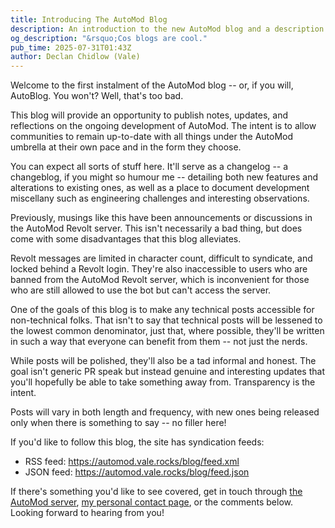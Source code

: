 ```yaml
---
title: Introducing The AutoMod Blog
description: An introduction to the new AutoMod blog and a description of its purpose as a central source for updates, changes, product launches, and assorted AutoMod-related musings.
og_description: "&rsquo;Cos blogs are cool."
pub_time: 2025-07-31T01:43Z
author: Declan Chidlow (Vale)
---
```


Welcome to the first instalment of the AutoMod blog -- or, if you will, AutoBlog. You won't? Well, that's too bad.

This blog will provide an opportunity to publish notes, updates, and reflections on the ongoing development of AutoMod. The intent is to allow communities to remain up-to-date with all things under the AutoMod umbrella at their own pace and in the form they choose.

You can expect all sorts of stuff here. It'll serve as a changelog -- a changeblog, if you might so humour me -- detailing both new features and alterations to existing ones, as well as a place to document development miscellany such as engineering challenges and interesting observations.

Previously, musings like this have been announcements or discussions in the AutoMod Revolt server. This isn't necessarily a bad thing, but does come with some disadvantages that this blog alleviates.

Revolt messages are limited in character count, difficult to syndicate, and locked behind a Revolt login. They're also inaccessible to users who are banned from the AutoMod Revolt server, which is inconvenient for those who are still allowed to use the bot but can't access the server.

One of the goals of this blog is to make any technical posts accessible for non-technical folks. That isn't to say that technical posts will be lessened to the lowest common denominator, just that, where possible, they'll be written in such a way that everyone can benefit from them -- not just the nerds.

While posts will be polished, they'll also be a tad informal and honest. The goal isn't generic PR speak but instead genuine and interesting updates that you'll hopefully be able to take something away from. Transparency is the intent.

Posts will vary in both length and frequency, with new ones being released only when there is something to say -- no filler here!

If you'd like to follow this blog, the site has syndication feeds:

- RSS feed: <https://automod.vale.rocks/blog/feed.xml>
- JSON feed: <https://automod.vale.rocks/blog/feed.json>

If there's something you'd like to see covered, get in touch through [the AutoMod server](https://rvlt.gg/automod), [my personal contact page](https://vale.rocks/contact), or the comments below. Looking forward to hearing from you!
